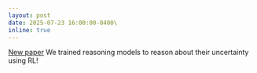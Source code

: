 ```yaml
---
layout: post
date: 2025-07-23 16:00:00-0400\
inline: true
---
```


[New paper][sp] We trained reasoning models to reason about their uncertainty using RL!

[sp]: https://www.arxiv.org/abs/2507.16806
